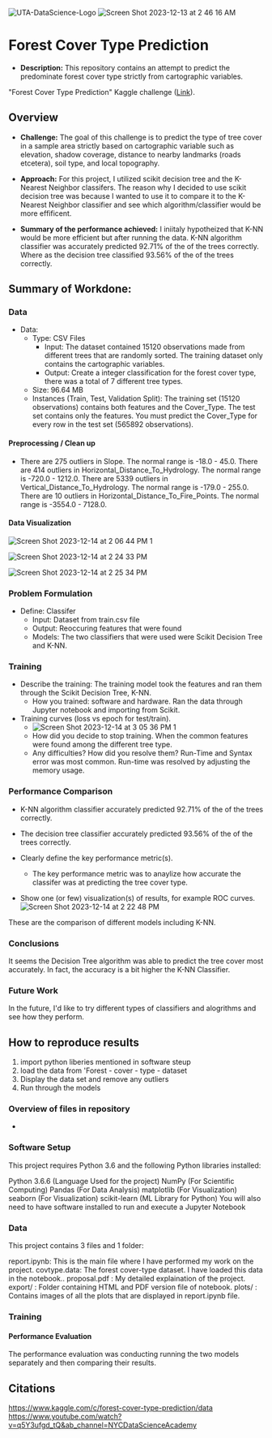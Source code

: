 
![UTA-DataScience-Logo](https://github.com/ahussein88/Forrest-Cover-Type-Classifcation/assets/123412804/589417cb-3255-4c97-bcb5-9a9b5ddd12fd)     ![Screen Shot 2023-12-13 at 2 46 16 AM](https://github.com/ahussein88/Forrest-Cover-Type-Classifcation/assets/123412804/5ec78b1a-a4ac-4814-ab2c-2178fa46529a)


# Forest Cover Type Prediction 

* **Description:** This repository contains an attempt to predict the predominate forest cover type strictly from cartographic variables.
  
"Forest Cover Type Prediction" Kaggle challenge ([Link](https://www.kaggle.com/competitions/forest-cover-type-prediction)). 

## Overview

  * **Challenge:**  The goal of this challenge is to predict the type of tree cover in a sample area strictly based on cartographic variable such as elevation, shadow coverage, distance to nearby landmarks (roads etcetera), soil type, and local topography.

  * **Approach:** For this project, I utilized scikit decision tree and the K-Nearest Neighbor classifers. The reason why I decided to use scikit decision tree was because I wanted to use it to compare it to the K-Nearest Neighbor classifier and see which algorithm/classifier would be more effificent.

  * **Summary of the performance achieved:** I iniitaly hypotheized that K-NN would be more efficient but after running the data. K-NN algorithm classifier was accurately predicted 92.71% of the of the trees correctly. Where as the decision tree classified 93.56% of the of the trees correctly.
    
## Summary of Workdone: 


### Data

* Data:
  * Type: CSV Files
    * Input: The dataset contained 15120 observations made from different trees that are randomly sorted. The training dataset only contains the cartographic variables.
    * Output: Create a integer classification for the forest cover type, there was a total of 7 different tree types.
  * Size: 96.64 MB
  * Instances (Train, Test, Validation Split): The training set (15120 observations) contains both features and the Cover_Type. The test set contains only the features. You must predict the Cover_Type for every row in the test set (565892 observations).

#### Preprocessing / Clean up

* There are 275 outliers in Slope. The normal range is -18.0 - 45.0. 
There are 414 outliers in Horizontal_Distance_To_Hydrology. The normal range is -720.0 - 1212.0. 
There are 5339 outliers in Vertical_Distance_To_Hydrology. The normal range is -179.0 - 255.0. 
There are 10 outliers in Horizontal_Distance_To_Fire_Points. The normal range is -3554.0 - 7128.0. 

#### Data Visualization

![Screen Shot 2023-12-14 at 2 06 44 PM 1](https://github.com/ahussein88/Forrest-Cover-Type-Classifcation/assets/123412804/d77d5dfc-34b8-44b7-bc1e-4941bcd1d5de)

![Screen Shot 2023-12-14 at 2 24 33 PM](https://github.com/ahussein88/Forrest-Cover-Type-Classifcation/assets/123412804/5800d9e3-3fbc-4084-922a-796568545fb1)

![Screen Shot 2023-12-14 at 2 25 34 PM](https://github.com/ahussein88/Forrest-Cover-Type-Classifcation/assets/123412804/a4e38d38-f309-40f7-9918-ae3c8064dc27)




### Problem Formulation

* Define: Classifer
  * Input: Dataset from train.csv file
  * Output: Reoccuring features that were found
  * Models: The two classifiers that were used were Scikit Decision Tree and K-NN.

### Training

* Describe the training: The training model took the features and ran them through the Scikit Decision Tree, K-NN. 
  * How you trained: software and hardware. Ran the data through Jupyter notebook and importing from Scikit.
* Training curves (loss vs epoch for test/train).
  *   ![Screen Shot 2023-12-14 at 3 05 36 PM 1](https://github.com/ahussein88/Forrest-Cover-Type-Classifcation/assets/123412804/e92d9320-0786-4ca3-8f1f-f7cb255607a9)
  * How did you decide to stop training. When the common features were found among the different tree type.
  * Any difficulties? How did you resolve them? Run-Time and Syntax error was most common. Run-time was resolved by adjusting the memory usage.

### Performance Comparison

* K-NN algorithm classifier accurately predicted 92.71% of the of the trees correctly.
* The decision tree classifier accurately predicted 93.56% of the of the trees correctly.
 
* Clearly define the key performance metric(s).
  * The key performance metric was to anaylize how accurate the classifer was at predicting the tree cover type.
* Show one (or few) visualization(s) of results, for example ROC curves.
    ![Screen Shot 2023-12-14 at 2 22 48 PM](https://github.com/ahussein88/Forrest-Cover-Type-Classifcation/assets/123412804/19ee3769-58e6-483b-9a46-502cdd07f419)

These are the comparison of different models including K-NN. 
  

### Conclusions

It seems the Decision Tree algorithm was able to predict the tree cover most accurately. In fact, the accuracy is a bit higher the K-NN Classifier. 

### Future Work

In the future, I'd like to try different types of classifiers and alogrithms and see how they perform. 


## How to reproduce results
1. import python liberies mentioned in software steup
2. load the data from 'Forest - cover - type - dataset
3. Display the data set and remove any outliers
4. Run through the models

### Overview of files in repository
*



### Software Setup

This project requires Python 3.6 and the following Python libraries installed:

Python 3.6.6 (Language Used for the project)
NumPy (For Scientific Computing)
Pandas (For Data Analysis)
matplotlib (For Visualization)
seaborn (For Visualization)
scikit-learn (ML Library for Python)
You will also need to have software installed to run and execute a Jupyter Notebook


### Data

This project contains 3 files and 1 folder:

report.ipynb: This is the main file where I have performed my work on the project.
covtype.data: The forest cover-type dataset. I have loaded this data in the notebook..
proposal.pdf : My detailed explaination of the project.
export/ : Folder containing HTML and PDF version file of notebook.
plots/ : Contains images of all the plots that are displayed in report.ipynb file.


### Training



#### Performance Evaluation

The performance evaluation was conducting running the two models separately and then comparing their results.

## Citations

https://www.kaggle.com/c/forest-cover-type-prediction/data
https://www.youtube.com/watch?v=q5Y3ufgd_tQ&ab_channel=NYCDataScienceAcademy






